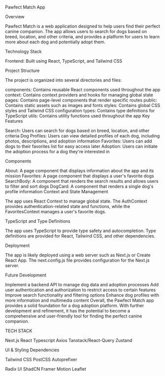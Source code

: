 Pawfect Match App

Overview

Pawfect Match is a web application designed to help users find their perfect canine companion. The app allows users to search for dogs based on breed, location, and other criteria, and provides a platform for users to learn more about each dog and potentially adopt them.

Technology Stack

Frontend: Built using React, TypeScript, and Tailwind CSS


Project Structure

The project is organized into several directories and files:

components: Contains reusable React components used throughout the app
context: Contains context providers and hooks for managing global state
pages: Contains page-level components that render specific routes
public: Contains static assets such as images and fonts
styles: Contains global CSS styles and Tailwind CSS configuration
types: Contains type definitions for TypeScript
utils: Contains utility functions used throughout the app
Key Features

Search: Users can search for dogs based on breed, location, and other criteria
Dog Profiles: Users can view detailed profiles of each dog, including photos, descriptions, and adoption information
Favorites: Users can add dogs to their favorites list for easy access later
Adoption: Users can initiate the adoption process for a dog they're interested in

Components

About: A page component that displays information about the app and its mission
Favorites: A page component that displays a user's favorite dogs
SearchBody: A component that renders the search results and allows users to filter and sort dogs
DogCard: A component that renders a single dog's profile information
Context and State Management

The app uses React Context to manage global state. The AuthContext provides authentication-related state and functions, while the FavoritesContext manages a user's favorite dogs.

TypeScript and Type Definitions

The app uses TypeScript to provide type safety and autocompletion. Type definitions are provided for React, Tailwind CSS, and other dependencies.

Deployment

The app is likely deployed using a web server such as Next.js or Create React App. The next.config.js file provides configuration for the Next.js server.

Future Development

Implement a backend API to manage dog data and adoption processes
Add user authentication and authorization to restrict access to certain features
Improve search functionality and filtering options
Enhance dog profiles with more information and multimedia content
Overall, the Pawfect Match app provides a solid foundation for a dog adoption platform. With further development and refinement, it has the potential to become a comprehensive and user-friendly tool for finding the perfect canine companion.

TECH STACK

Next.js
React
Typescript
Axios
Tanstack/React-Query
Zustand

UI & Styling Dependencies

Tailwind CSS
    PostCSS
    Autoprefixer

Radix UI
ShadCN
Framer Motion
Leaflet 